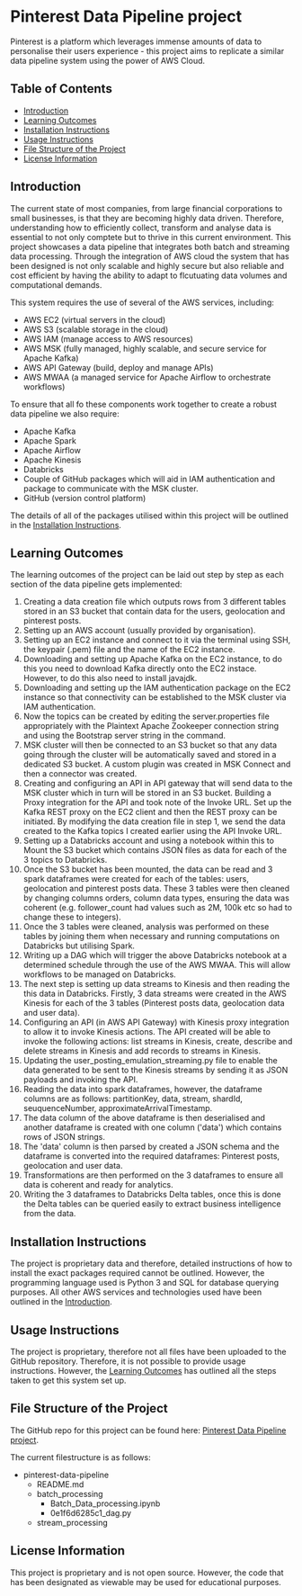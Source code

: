 # Pinterest Data Pipeline project
Pinterest is a platform which leverages immense amounts of data to personalise their users experience - this project aims to replicate a similar data pipeline system using the power of AWS Cloud.

## Table of Contents

- [Introduction](#introduction)
- [Learning Outcomes](#learning-outcomes)
- [Installation Instructions](#installation-instructions)
- [Usage Instructions](#usage-instructions)
- [File Structure of the Project](#file-structure-of-the-project)
- [License Information](#license-information)

## Introduction

The current state of most companies, from large financial corporations to small businesses, is that they are becoming highly data driven. Therefore, understanding how to efficiently collect, transform and analyse data is essential to not only comptete but to thrive in this current environment. This project showcases a data pipeline that integrates both batch and streaming data processing. Through the integration of AWS cloud the system that has been designed is not only scalable and highly secure but also reliable and cost efficient by having the ability to adapt to flcutuating data volumes and computational demands. 

This system requires the use of several of the AWS services, including: 

- AWS EC2 (virtual servers in the cloud)
- AWS S3 (scalable storage in the cloud)
- AWS IAM (manage access to AWS resources)
- AWS MSK (fully managed, highly scalable, and secure service for Apache Kafka)
- AWS API Gateway (build, deploy and manage APIs)
- AWS MWAA (a managed service for Apache Airflow to orchestrate workflows)

To ensure that all fo these components work together to create a robust data pipeline we also require:

- Apache Kafka
- Apache Spark
- Apache Airflow
- Apache Kinesis
- Databricks
- Couple of GitHub packages which will aid in IAM authentication and package to communicate with the MSK cluster.
- GitHub (version control platform)

The details of all of the packages utilised within this project will be outlined in the [Installation Instructions](#installation-instructions).

## Learning Outcomes

The learning outcomes of the project can be laid out step by step as each section of the data pipeline gets implemented:

1. Creating a data creation file which outputs rows from 3 different tables stored in an S3 bucket that contain data for the users, geolocation and pinterest posts.
2. Setting up an AWS account (usually provided by organisation).
3. Setting up an EC2 instance and connect to it via the terminal using SSH, the keypair (.pem) file and the name of the EC2 instance. 
4. Downloading and setting up Apache Kafka on the EC2 instance, to do this you need to download Kafka directly onto the EC2 instace. However, to do this also need to install javajdk.
5. Downloading and setting up the IAM authentication package on the EC2 instance so that connectivity can be established to the MSK cluster via IAM authentication.
6. Now the topics can be created by editing the server.properties file appropriately with the Plaintext Apache Zookeeper connection string and using the Bootstrap server string in the command.
7. MSK cluster will then be connected to an S3 bucket so that any data going through the cluster will be automatically saved and stored in a dedicated S3 bucket. A custom plugin was created in MSK Connect and then a connector was created.
8. Creating and configuring an API in API gateway that will send data to the MSK cluster which in turn will be stored in an S3 bucket. Building a Proxy integration for the API and took note of the Invoke URL. Set up the Kafka REST proxy on the EC2 client and then the REST proxy can be initiated. By modifying the data creation file in step 1, we send the data created to the Kafka topics I created earlier using the API Invoke URL. 
9. Setting up a Databricks account and using a notebook within this to Mount the S3 bucket which contains JSON files as data for each of the 3 topics to Databricks. 
10. Once the S3 bucket has been mounted, the data can be read and 3 spark dataframes were created for each of the tables: users, geolocation and pinterest posts data. These 3 tables were then cleaned by changing columns orders, column data types, ensuring the data was coherent (e.g. follower_count had values such as 2M, 100k etc so had to change these to integers). 
11. Once the 3 tables were cleaned, analysis was performed on these tables by joining them when necessary and running computations on Databricks but utilising Spark. 
12. Writing up a DAG which will trigger the above Databricks notebook at a determined schedule through the use of the AWS MWAA. This will allow workflows to be managed on Databricks. 
13. The next step is setting up data streams to Kinesis and then reading the this data in Databricks. Firstly, 3 data streams were created in the AWS Kinesis for each of the 3 tables (Pinterest posts data, geolocation data and user data).
14. Configuring an API (in AWS API Gateway) with Kinesis proxy integration to allow it to invoke Kinesis actions. The API created will be able to invoke the following actions: list streams in Kinesis, create, describe and delete streams in Kinesis and add records to streams in Kinesis.
15. Updating the user_posting_emulation_streaming.py file to enable the data generated to be sent to the Kinesis streams by sending it as JSON payloads and invoking the API.
16. Reading the data into spark dataframes, however, the dataframe columns are as follows: partitionKey, data, stream, shardId, seuquenceNumber, approximateArrivalTimestamp.
17. The data column of the above dataframe is then deserialised and another dataframe is created with one column ('data') which contains rows of JSON strings. 
18. The 'data' column is then parsed by created a JSON schema and the dataframe is converted into the required dataframes: Pinterest posts, geolocation and user data.
19. Transformations are then performed on the 3 dataframes to ensure all data is coherent and ready for analytics. 
20. Writing the 3 dataframes to Databricks Delta tables, once this is done the Delta tables can be queried easily to extract business intelligence from the data. 


## Installation Instructions

The project is proprietary data and therefore, detailed instructions of how to install the exact packages required cannot be outlined. However, the programming language used is Python 3 and SQL for database querying purposes. All other AWS services and technologies used have been outlined in the [Introduction](#introduction).

## Usage Instructions

The project is proprietary, therefore not all files have been uploaded to the GitHub repository. Therefore, it is not possible to provide usage instructions. However, the [Learning Outcomes](#learning-outcomes) has outlined all the steps taken to get this system set up. 

## File Structure of the Project

The GitHub repo for this project can be found here: [Pinterest Data Pipeline project](https://github.com/Mike-Mrt/pinterest-data-pipeline).

The current filestructure is as follows:

- pinterest-data-pipeline
  - README.md
  - batch_processing
    - Batch_Data_processing.ipynb
    - 0e1f6d6285c1_dag.py
  - stream_processing

## License Information

This project is proprietary and is not open source. However, the code that has been designated as viewable may be used for educational purposes. 

